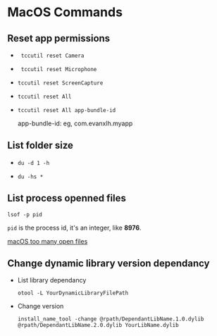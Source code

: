 # MacOS Commands



## Reset app permissions

- ` tccutil reset Camera`

- ` tccutil reset Microphone`

- `tccutil reset ScreenCapture`

- ` tccutil reset All `

- `tccutil reset All app-bundle-id`

  app-bundle-id: eg, com.evanxlh.myapp



## List folder size

- `du -d 1 -h`

- `du -hs *`

  

## List process openned files

```shell
lsof -p pid
```

`pid` is the process id, it's an integer, like **8976**. 

[macOS too many open files](https://blog.abreto.net/archives/2020/02/macos-too-many-open-files.html)



## Change dynamic library version dependancy

- List library dependancy

  `otool -L YourDynamicLibraryFilePath`

- Change version

  ```shell
  install_name_tool -change @rpath/DependantLibName.1.0.dylib @rpath/DependantLibName.2.0.dylib YourLibName.dylib
  ```



